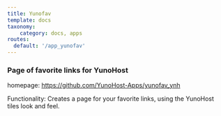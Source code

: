 ```yaml
---
title: Yunofav
template: docs
taxonomy:
    category: docs, apps
routes:
  default: '/app_yunofav'
---
```


### Page of favorite links for YunoHost

homepage: https://github.com/YunoHost-Apps/yunofav_ynh

Functionality: Creates a page for your favorite links, using the YunoHost tiles look and feel.
